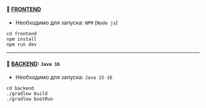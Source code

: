 #### 🤖 [FRONTEND](https://github.com/steklopod/mz/tree/master/frontend) 

* Необходимо для запуска: `NPM` (`Node js`)
```shell
cd frontend
npm install
npm run dev
```

___
#### 👾 [BACKEND](https://github.com/steklopod/mz/tree/master/backend): `Java 16`
* Необходимо для запуска: `Java 15-16`
```shell
cd backend
./gradlew build
./gradlew bootRun
```
